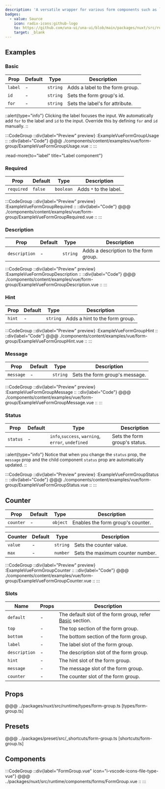 ```yaml
---
description: 'A versatile wrapper for various form components such as `Input`, `Textarea`, `Select`, and more. It offers a comprehensive set of features, including label, description, hint, message, status, and others.'
badges:
  - value: Source
    icon: radix-icons:github-logo
    to: https://github.com/una-ui/una-ui/blob/main/packages/nuxt/src/runtime/components/forms/FormGroup.vue
    target: _blank
---
```


## Examples

### Basic

| Prop    | Default | Type     | Description                     |
| ------- | ------- | -------- | ------------------------------- |
| `label` | -       | `string` | Adds a label to the form group. |
| `id`    | -       | `string` | Sets the form group's id.       |
| `for`   | -       | `string` | Sets the label's for attribute. |

::alert{type="info"}
Clicking the label focuses the input. We automatically add `for` to the label and `id` to the input. Override this by defining `for` and `id` manually.
::

:::CodeGroup
::div{label="Preview" preview}
:ExampleVueFormGroupUsage
::
::div{label="Code"}
@@@ ./components/content/examples/vue/form-group/ExampleVueFormGroupUsage.vue
::
:::

:read-more{to="label" title="Label component"}

### Required

| Prop       | Default | Type      | Description            |
| ---------- | ------- | --------- | ---------------------- |
| `required` | `false` | `boolean` | Adds `*` to the label. |

:::CodeGroup
::div{label="Preview" preview}
:ExampleVueFormGroupRequired
::
::div{label="Code"}
@@@ ./components/content/examples/vue/form-group/ExampleVueFormGroupRequired.vue
::
:::

### Description

| Prop          | Default | Type     | Description                           |
| ------------- | ------- | -------- | ------------------------------------- |
| `description` | -       | `string` | Adds a description to the form group. |

:::CodeGroup
::div{label="Preview" preview}
:ExampleVueFormGroupDescription
::
::div{label="Code"}
@@@ ./components/content/examples/vue/form-group/ExampleVueFormGroupDescription.vue
::
:::

### Hint

| Prop   | Default | Type     | Description                    |
| ------ | ------- | -------- | ------------------------------ |
| `hint` | -       | `string` | Adds a hint to the form group. |

:::CodeGroup
::div{label="Preview" preview}
:ExampleVueFormGroupHint
::
::div{label="Code"}
@@@ ./components/content/examples/vue/form-group/ExampleVueFormGroupHint.vue
::
:::

### Message

| Prop      | Default | Type     | Description                    |
| --------- | ------- | -------- | ------------------------------ |
| `message` | -       | `string` | Sets the form group's message. |

:::CodeGroup
::div{label="Preview" preview}
:ExampleVueFormGroupMessage
::
::div{label="Code"}
@@@ ./components/content/examples/vue/form-group/ExampleVueFormGroupMessage.vue
::
:::

### Status

| Prop     | Default | Type                                              | Description                   |
| -------- | ------- | ------------------------------------------------- | ----------------------------- |
| `status` | -       | `info`,`success`, `warning`, `error`, `undefined` | Sets the form group's status. |

::alert{type="info"}
Notice that when you change the `status` prop, the `message` prop and the child component `status` prop are automatically updated.
::

:::CodeGroup
::div{label="Preview" preview}
:ExampleVueFormGroupStatus
::
::div{label="Code"}
@@@ ./components/content/examples/vue/form-group/ExampleVueFormGroupStatus.vue
::
:::

## Counter

| Prop      | Default | Type     | Description                       |
| --------- | ------- | -------- | --------------------------------- |
| `counter` | -       | `object` | Enables the form group's counter. |

| Counter | Default | Type     | Description                      |
| ------- | ------- | -------- | -------------------------------- |
| `value` | -       | `string` | Sets the counter value.          |
| `max`   | -       | `number` | Sets the maximum counter number. |

:::CodeGroup
::div{label="Preview" preview}
:ExampleVueFormGroupCounter
::
::div{label="Code"}
@@@ ./components/content/examples/vue/form-group/ExampleVueFormGroupCounter.vue
::
:::

### Slots

| Name          | Props | Description                                                        |
| ------------- | ----- | ------------------------------------------------------------------ |
| `default`     | -     | The default slot of the form group, refer [Basic](#basic) section. |
| `top`         | -     | The top section of the form group.                                 |
| `bottom`      | -     | The bottom section of the form group.                              |
| `label`       | -     | The label slot of the form group.                                  |
| `description` | -     | The description slot of the form group.                            |
| `hint`        | -     | The hint slot of the form group.                                   |
| `message`     | -     | The message slot of the form group.                                |
| `counter`     | -     | The counter slot of the form group.                                |

## Props

@@@ ../packages/nuxt/src/runtime/types/form-group.ts [types/form-group.ts]

## Presets

@@@ ../packages/preset/src/_shortcuts/form-group.ts [shortcuts/form-group.ts]

## Components

:::CodeGroup
::div{label="FormGroup.vue" icon="i-vscode-icons-file-type-vue"}
@@@ ../packages/nuxt/src/runtime/components/forms/FormGroup.vue
::
:::
